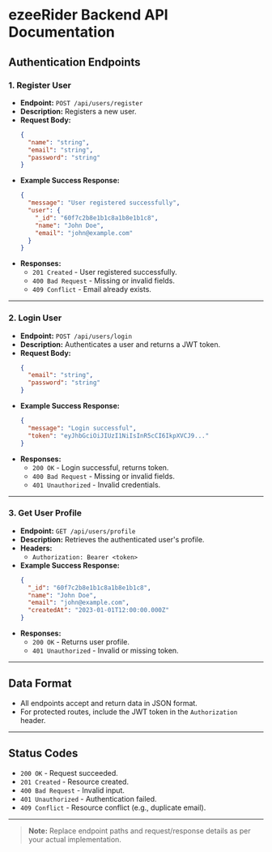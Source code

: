 # ezeeRider Backend API Documentation

## Authentication Endpoints

### 1. Register User

- **Endpoint:** `POST /api/users/register`
- **Description:** Registers a new user.
- **Request Body:**
  ```json
  {
    "name": "string",
    "email": "string",
    "password": "string"
  }
  ```
- **Example Success Response:**
  ```json
  {
    "message": "User registered successfully",
    "user": {
      "_id": "60f7c2b8e1b1c8a1b8e1b1c8",
      "name": "John Doe",
      "email": "john@example.com"
    }
  }
  ```
- **Responses:**
  - `201 Created` - User registered successfully.
  - `400 Bad Request` - Missing or invalid fields.
  - `409 Conflict` - Email already exists.

---

### 2. Login User

- **Endpoint:** `POST /api/users/login`
- **Description:** Authenticates a user and returns a JWT token.
- **Request Body:**
  ```json
  {
    "email": "string",
    "password": "string"
  }
  ```
- **Example Success Response:**
  ```json
  {
    "message": "Login successful",
    "token": "eyJhbGciOiJIUzI1NiIsInR5cCI6IkpXVCJ9..."
  }
  ```
- **Responses:**
  - `200 OK` - Login successful, returns token.
  - `400 Bad Request` - Missing or invalid fields.
  - `401 Unauthorized` - Invalid credentials.

---

### 3. Get User Profile

- **Endpoint:** `GET /api/users/profile`
- **Description:** Retrieves the authenticated user's profile.
- **Headers:**
  - `Authorization: Bearer <token>`
- **Example Success Response:**
  ```json
  {
    "_id": "60f7c2b8e1b1c8a1b8e1b1c8",
    "name": "John Doe",
    "email": "john@example.com",
    "createdAt": "2023-01-01T12:00:00.000Z"
  }
  ```
- **Responses:**
  - `200 OK` - Returns user profile.
  - `401 Unauthorized` - Invalid or missing token.

---

## Data Format

- All endpoints accept and return data in JSON format.
- For protected routes, include the JWT token in the `Authorization` header.

---

## Status Codes

- `200 OK` - Request succeeded.
- `201 Created` - Resource created.
- `400 Bad Request` - Invalid input.
- `401 Unauthorized` - Authentication failed.
- `409 Conflict` - Resource conflict (e.g., duplicate email).

---

> **Note:** Replace endpoint paths and request/response details as per your actual implementation.
